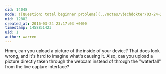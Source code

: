 ```yaml
---
cid: 14048
node: ![Question: total beginner problems](../notes/viechdokter/03-24-2016/question-total-beginner-problems)
nid: 12882
created_at: 2016-03-24 23:17:03 +0000
timestamp: 1458861423
uid: 1
author: warren
---
```


Hmm, can you upload a picture of the inside of your device? That does look wrong, and it's hard to imagine what's causing it. Also, can you upload a picture directly taken through the webcam instead of through the "waterfall" from the live capture interface?